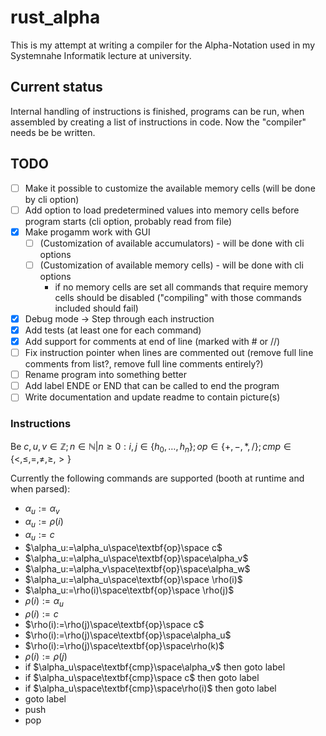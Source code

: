 # rust_alpha

This is my attempt at writing a compiler for the Alpha-Notation used in my Systemnahe Informatik lecture at university.

## Current status

Internal handling of instructions is finished, programs can be run, when assembled by creating a list of instructions in code. Now the "compiler" needs be be written.

## TODO

- [ ] Make it possible to customize the available memory cells (will be done by cli option)
- [ ] Add option to load predetermined values into memory cells before program starts (cli option, probably read from file)
- [X] Make progamm work with GUI 
	- [ ] (Customization of available accumulators) - will be done with cli options
	- [ ] (Customization of available memory cells) - will be done with cli options
		- if no memory cells are set all commands that require memory cells should be disabled ("compiling" with those commands included should fail)	
- [X] Debug mode -> Step through each instruction
- [X] Add tests (at least one for each command)
- [X] Add support for comments at end of line (marked with # or //)
- [ ] Fix instruction pointer when lines are commented out (remove full line comments from list?, remove full line comments entirely?)
- [ ] Rename program into something better
- [ ] Add label ENDE or END that can be called to end the program
- [ ] Write documentation and update readme to contain picture(s)

### Instructions

Be $c,u,v\in\mathbb{Z};n\in\mathbb{N}|n\geq0:i,j\in\lbrace h_0,\ldots,h_n\rbrace;op\in\lbrace +,-,*,/\rbrace;cmp\in\lbrace <,\leq,=, \ne,\geq,>\rbrace$

Currently the following commands are supported (booth at runtime and when parsed):

- $\alpha_u:=\alpha_v$
- $\alpha_u:=\rho(i)$
- $\alpha_u:=c$
- $\alpha_u:=\alpha_u\space\textbf{op}\space c$
- $\alpha_u:=\alpha_u\space\textbf{op}\space\alpha_v$
- $\alpha_u:=\alpha_v\space\textbf{op}\space\alpha_w$
- $\alpha_u:=\alpha_u\space\textbf{op}\space \rho(i)$
- $\alpha_u:=\rho(i)\space\textbf{op}\space \rho(j)$
- $\rho(i):=\alpha_u$
- $\rho(i):=c$
- $\rho(i):=\rho(j)\space\textbf{op}\space c$
- $\rho(i):=\rho(j)\space\textbf{op}\space\alpha_u$
- $\rho(i):=\rho(j)\space\textbf{op}\space\rho(k)$
- $\rho(i):=\rho(j)$
- if $\alpha_u\space\textbf{cmp}\space\alpha_v$ then goto label
- if $\alpha_u\space\textbf{cmp}\space c$ then goto label
- if $\alpha_u\space\textbf{cmp}\space\rho(i)$ then goto label
- goto label 
- push 
- pop
